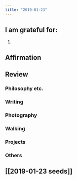 ```yaml
---
title: "2019-01-23"
---
```

## I am grateful for:
1. 

## Affirmation

## Review
### Philosophy etc.

### Writing

### Photography

### Walking

### Projects

### Others

## [[2019-01-23 seeds]]
